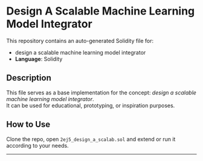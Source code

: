 # Design A Scalable Machine Learning Model Integrator

This repository contains an auto-generated Solidity file for:

- design a scalable machine learning model integrator
- **Language**: Solidity

## Description

This file serves as a base implementation for the concept: *design a scalable machine learning model integrator*.  
It can be used for educational, prototyping, or inspiration purposes.

## How to Use

Clone the repo, open `2ej5_design_a_scalab.sol` and extend or run it according to your needs.

---


